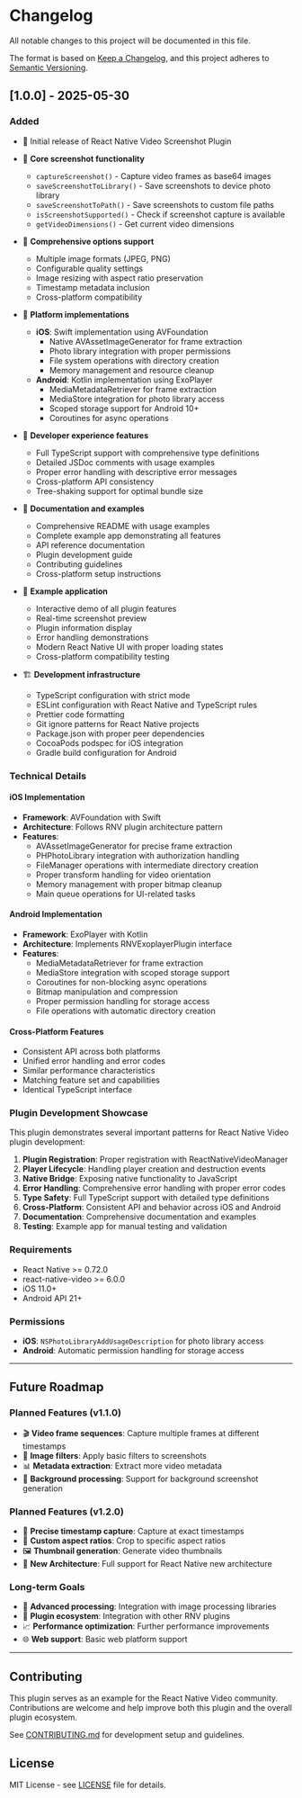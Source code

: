 # Changelog

All notable changes to this project will be documented in this file.

The format is based on [Keep a Changelog](https://keepachangelog.com/en/1.0.0/),
and this project adheres to [Semantic Versioning](https://semver.org/spec/v2.0.0.html).

## [1.0.0] - 2025-05-30

### Added

- 🎉 Initial release of React Native Video Screenshot Plugin
- 📸 **Core screenshot functionality**

  - `captureScreenshot()` - Capture video frames as base64 images
  - `saveScreenshotToLibrary()` - Save screenshots to device photo library
  - `saveScreenshotToPath()` - Save screenshots to custom file paths
  - `isScreenshotSupported()` - Check if screenshot capture is available
  - `getVideoDimensions()` - Get current video dimensions

- 🎯 **Comprehensive options support**

  - Multiple image formats (JPEG, PNG)
  - Configurable quality settings
  - Image resizing with aspect ratio preservation
  - Timestamp metadata inclusion
  - Cross-platform compatibility

- 📱 **Platform implementations**

  - **iOS**: Swift implementation using AVFoundation
    - Native AVAssetImageGenerator for frame extraction
    - Photo library integration with proper permissions
    - File system operations with directory creation
    - Memory management and resource cleanup
  - **Android**: Kotlin implementation using ExoPlayer
    - MediaMetadataRetriever for frame extraction
    - MediaStore integration for photo library access
    - Scoped storage support for Android 10+
    - Coroutines for async operations

- 🔧 **Developer experience features**

  - Full TypeScript support with comprehensive type definitions
  - Detailed JSDoc comments with usage examples
  - Proper error handling with descriptive error messages
  - Cross-platform API consistency
  - Tree-shaking support for optimal bundle size

- 📖 **Documentation and examples**

  - Comprehensive README with usage examples
  - Complete example app demonstrating all features
  - API reference documentation
  - Plugin development guide
  - Contributing guidelines
  - Cross-platform setup instructions

- 🧪 **Example application**

  - Interactive demo of all plugin features
  - Real-time screenshot preview
  - Plugin information display
  - Error handling demonstrations
  - Modern React Native UI with proper loading states
  - Cross-platform compatibility testing

- 🏗️ **Development infrastructure**
  - TypeScript configuration with strict mode
  - ESLint configuration with React Native and TypeScript rules
  - Prettier code formatting
  - Git ignore patterns for React Native projects
  - Package.json with proper peer dependencies
  - CocoaPods podspec for iOS integration
  - Gradle build configuration for Android

### Technical Details

#### iOS Implementation

- **Framework**: AVFoundation with Swift
- **Architecture**: Follows RNV plugin architecture pattern
- **Features**:
  - AVAssetImageGenerator for precise frame extraction
  - PHPhotoLibrary integration with authorization handling
  - FileManager operations with intermediate directory creation
  - Proper transform handling for video orientation
  - Memory management with proper bitmap cleanup
  - Main queue operations for UI-related tasks

#### Android Implementation

- **Framework**: ExoPlayer with Kotlin
- **Architecture**: Implements RNVExoplayerPlugin interface
- **Features**:
  - MediaMetadataRetriever for frame extraction
  - MediaStore integration with scoped storage support
  - Coroutines for non-blocking async operations
  - Bitmap manipulation and compression
  - Proper permission handling for storage access
  - File operations with automatic directory creation

#### Cross-Platform Features

- Consistent API across both platforms
- Unified error handling and error codes
- Similar performance characteristics
- Matching feature set and capabilities
- Identical TypeScript interface

### Plugin Development Showcase

This plugin demonstrates several important patterns for React Native Video plugin development:

1. **Plugin Registration**: Proper registration with ReactNativeVideoManager
2. **Player Lifecycle**: Handling player creation and destruction events
3. **Native Bridge**: Exposing native functionality to JavaScript
4. **Error Handling**: Comprehensive error handling with proper error codes
5. **Type Safety**: Full TypeScript support with detailed type definitions
6. **Cross-Platform**: Consistent API and behavior across iOS and Android
7. **Documentation**: Comprehensive documentation and examples
8. **Testing**: Example app for manual testing and validation

### Requirements

- React Native >= 0.72.0
- react-native-video >= 6.0.0
- iOS 11.0+
- Android API 21+

### Permissions

- **iOS**: `NSPhotoLibraryAddUsageDescription` for photo library access
- **Android**: Automatic permission handling for storage access

---

## Future Roadmap

### Planned Features (v1.1.0)

- 🎬 **Video frame sequences**: Capture multiple frames at different timestamps
- 🎨 **Image filters**: Apply basic filters to screenshots
- 📊 **Metadata extraction**: Extract more video metadata
- 🔄 **Background processing**: Support for background screenshot generation

### Planned Features (v1.2.0)

- 🎯 **Precise timestamp capture**: Capture at exact timestamps
- 📐 **Custom aspect ratios**: Crop to specific aspect ratios
- 🖼️ **Thumbnail generation**: Generate video thumbnails
- 📱 **New Architecture**: Full support for React Native new architecture

### Long-term Goals

- 🎪 **Advanced processing**: Integration with image processing libraries
- 🔗 **Plugin ecosystem**: Integration with other RNV plugins
- 📈 **Performance optimization**: Further performance improvements
- 🌐 **Web support**: Basic web platform support

---

## Contributing

This plugin serves as an example for the React Native Video community. Contributions are welcome and help improve both this plugin and the overall plugin ecosystem.

See [CONTRIBUTING.md](CONTRIBUTING.md) for development setup and guidelines.

## License

MIT License - see [LICENSE](LICENSE) file for details.
